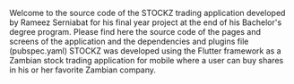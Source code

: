 Welcome to the source code of the STOCKZ trading application developed by Rameez Serniabat for his final year project at the end of his Bachelor's degree program. 
Please find here the source code of the pages and screens of the application and the dependencies and plugins file (pubspec.yaml)
STOCKZ was developed using the Flutter framework as a Zambian stock trading application for mobile where a user can buy shares in his or her favorite Zambian company. 
